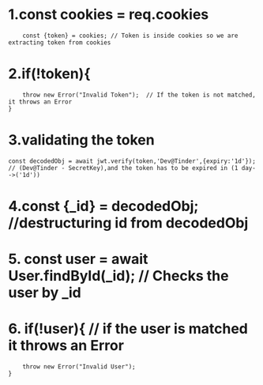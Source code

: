 
   # 1.const cookies = req.cookies
        const {token} = cookies; // Token is inside cookies so we are extracting token from cookies
   # 2.if(!token){
        throw new Error("Invalid Token");  // If the token is not matched, it throws an Error
    }
   # 3.validating the token  
    const decodedObj = await jwt.verify(token,'Dev@Tinder',{expiry:'1d'}); 
    // (Dev@Tinder - SecretKey),and the token has to be expired in (1 day-->('1d'))

   # 4.const {_id} = decodedObj;      //destructuring id from decodedObj 

   # 5. const user = await User.findById(_id);  // Checks the user by _id

   # 6. if(!user){             // if the user is matched it throws an Error
        throw new Error("Invalid User");
    }
   




